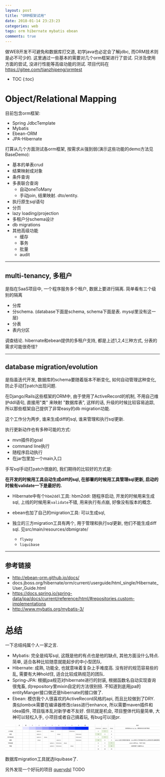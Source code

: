 ```yaml
---
layout: post
title: "ORM框架试用"
date: 2018-01-14 23:23:23
categories: web
tags: orm hibernate mybatis ebean
comments: true
---
```


做WEB开发不可避免和数据库打交道, 初学java也必定会了解jdbc, 而ORM技术则是必不可少的. 这里通过一些基本的需要对几个orm框架进行了尝试. 只涉及使用方面的尝试, 没进行性能等高级功能的测试. 项目代码在 https://gitee.com/tianzhipeng/ormtest

* TOC
{:toc}

# Object/Relational Mapping
目前包含orm框架:

- Spring JdbcTemplate
- Mybatis
- Ebean-ORM
- JPA-Hibernate

打算从几个方面测试各orm框架, 按需求从强到弱(演示这些功能的demo方法见BaseDemo):

- 基本的单表crud
- 结果映射成对象
- 条件查询
- 多表联合查询
    - 自动oneToMany
    - 手动join, 结果映射. dto/entity.
- 执行原生sql语句
- 分页
- lazy loading/projection
- 多租户分schema设计 
- db migrations 
- 其他高级功能
    - 缓存
    - 事务
    - 批量
    - audit
  
  
-----

## multi-tenancy, 多租户
是指在SaaS项目中, 一个程序服务多个租户, 数据上要进行隔离.
简单看有三个级别的隔离

- 分库
- 分schema. (database下面是schema, schema下面是表. mysql里没有这一层)
- 分表
- 表内分区

调查结论. hibernate和ebean提供的多租户支持, 都是上述1,2,4三种方式, 分表的需求可能很奇怪?
  
-----

## database migration/evolution
是指虽迭代开发, 数据库的schema要随着版本不断变化,
如何自动管理这种变化, 防止手动打patch出现问题. 

在Django/Rails这些框架的ORM中, 由于使用了ActiveRecord的机制, 不用自己维护ddl语句, 直接用"类" 来映射 "数据库表", 
这样的话, 升级的时候比较容易追踪, 所以那些框架自己提供了非常easy的db migration功能.

这个工作分为两步, 谁来生成diff的sql, 谁来管理和执行sql更新.

执行更新动作也有多种可能的方式:

- mvn插件的goal
- command line执行
- 随程序启动执行
- 在jar包里加一个main入口

手写sql手动打patch很崩的, 我们期待的比较好的方式是:

**在开发的时候用工具自动生成diff的sql, 在部署的时候用工具管理sql更新, 启动的时候有validate一下是最好的.** 

- Hibernate中有个`hbm2ddl`工具:
  hbm2ddl: 随程序启动, 开发的时候用来生成sql, 上线的时候用来`validate`不错, 用来执行有点崩, 好像没有版本的概念.

- ebean也加了自己的migration工具:
  可以生成sql, 

- 独立的三方migration工具有两个, 用于管理和执行sql更新, 他们不能生成diff sql. 见src/main/resources/dbmigrate/
  - `flyway`
  - `liquibase`

----

## 参考链接

- http://ebean-orm.github.io/docs/
- docs.jboss.org/hibernate/orm/current/userguide/html_single/Hibernate_User_Guide.html
- https://docs.spring.io/spring-data/jpa/docs/current/reference/html/#repositories.custom-implementations
- http://www.mybatis.org/mybatis-3/

# 总结

一下总结纯属个人一家之言.

- Mybatis: 完全是纯写sql, 这既是他的有点也是他的缺点, 其他方面没什么特点. 简单, 适合各种比较随意就能起步的中小型团队.
- Hibernate:  成熟, 功能全, 也就意味着复杂上手难度高. 没有好的规范容易些的乱, 需要有大神hold住, 适合比较成熟规范的团队.
- Spring-JPA: 根据jpa规范对hibernate进行的封装, 根据函数名自动实现查询很鬼畜, 向repository里mixin自定的方法很别扭. 不知道到底用jpa的entityManger接口做还是hibernate的接口做了.
- Ebean: 模仿我个人很喜欢的ActiveRecord风格的api, 而且比较做到了DRY. 类似lombok需要在编译器修改class进行enhance, 所以需要maven插件和idea插件, 项目版本乱对新学者不友好. 但坑就是机会, 项目整体代码量简单, 大神可以轻松入手, 小项目或者自己搞着玩, 有bug可以提pr. 

![对比](/resources/ormtest/compare.png)

数据库migration工具就选liquibase了.

另外发现一个好玩的项目 [querydsl](http://www.querydsl.com/) TODO